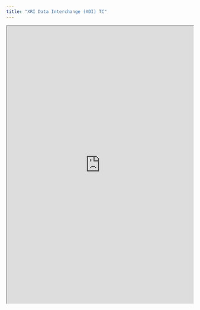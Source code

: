 ```yaml
---
title: "XRI Data Interchange (XDI) TC"
---
```



<iframe height="750" width="100%" src="https://ewelton.github.io/ktest/wiki.html#XRI%20Data%20Interchange%20(XDI)%20TC"></iframe>
